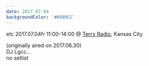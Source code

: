 ```yaml
---
date: 2017.07.04
backgroundColor: '#6699CC'
---
```


etc 2017.07.04fr 11:00-14:00 @ [Terry Radio](http://www.terryradio.biz/), Kansas City  

(originally aired on 2017.06.30)  
DJ Lgcc...  
no setlist